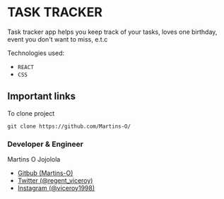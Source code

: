 # TASK TRACKER
Task tracker app helps you keep track of your tasks, loves one birthday,
event you don't want to miss, e.t.c

Technologies used:
* `REACT`
* `CSS`


## Important links
To clone project 
```
git clone https://github.com/Martins-O/
```

### Developer & Engineer
Martins O Jojolola
* [Gitbub (Martins-O)](https://github.com/Martins-O)
* [Twitter (@regent_viceroy)](https://twitter.com/regent_viceroy)
* [Instagram (@viceroy1998)](https://instagram.com/viceroy1998)